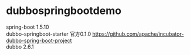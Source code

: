 # dubbospringbootdemo

spring-boot 1.5.10  
dubbo-springboot-starter 官方0.1.0   https://github.com/apache/incubator-dubbo-spring-boot-project  
dubbo 2.6.1  
